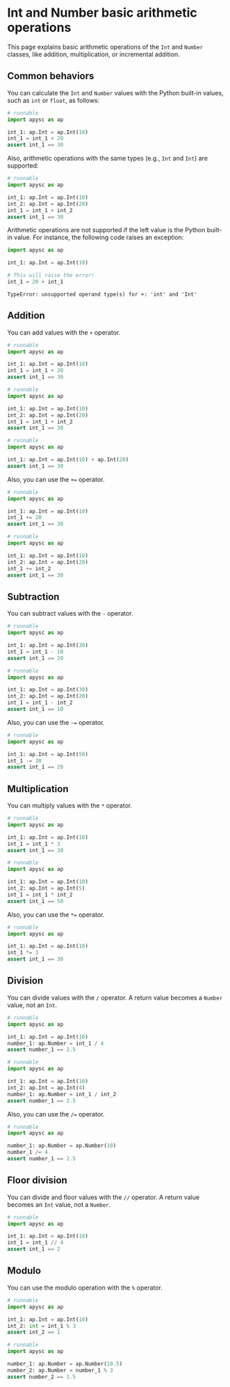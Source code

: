 # Int and Number basic arithmetic operations

This page explains basic arithmetic operations of the `Int` and `Number` classes, like addition, multiplication, or incremental addition.

## Common behaviors

You can calculate the `Int` and `Number` values with the Python built-in values, such as `int` or `float`\, as follows:

```py
# runnable
import apysc as ap

int_1: ap.Int = ap.Int(10)
int_1 = int_1 + 20
assert int_1 == 30
```

Also, arithmetic operations with the same types (e.g., `Int` and `Int`) are supported:

```py
# runnable
import apysc as ap

int_1: ap.Int = ap.Int(10)
int_2: ap.Int = ap.Int(20)
int_1 = int_1 + int_2
assert int_1 == 30
```

Arithmetic operations are not supported if the left value is the Python built-in value. For instance, the following code raises an exception:

```py
import apysc as ap

int_1: ap.Int = ap.Int(10)

# This will raise the error!
int_1 = 20 + int_1
```

```
TypeError: unsupported operand type(s) for +: 'int' and 'Int'
```

## Addition

You can add values with the `+` operator.

```py
# runnable
import apysc as ap

int_1: ap.Int = ap.Int(10)
int_1 = int_1 + 20
assert int_1 == 30
```

```py
# runnable
import apysc as ap

int_1: ap.Int = ap.Int(10)
int_2: ap.Int = ap.Int(20)
int_1 = int_1 + int_2
assert int_1 == 30
```

```py
# runnable
import apysc as ap

int_1: ap.Int = ap.Int(10) + ap.Int(20)
assert int_1 == 30
```

Also, you can use the `+=` operator.

```py
# runnable
import apysc as ap

int_1: ap.Int = ap.Int(10)
int_1 += 20
assert int_1 == 30
```

```py
# runnable
import apysc as ap

int_1: ap.Int = ap.Int(10)
int_2: ap.Int = ap.Int(20)
int_1 += int_2
assert int_1 == 30
```

## Subtraction

You can subtract values with the `-` operator.

```py
# runnable
import apysc as ap

int_1: ap.Int = ap.Int(30)
int_1 = int_1 - 10
assert int_1 == 20
```

```py
# runnable
import apysc as ap

int_1: ap.Int = ap.Int(30)
int_2: ap.Int = ap.Int(20)
int_1 = int_1 - int_2
assert int_1 == 10
```

Also, you can use the `-=` operator.

```py
# runnable
import apysc as ap

int_1: ap.Int = ap.Int(50)
int_1 -= 30
assert int_1 == 20
```

## Multiplication

You can multiply values with the `*` operator.

```py
# runnable
import apysc as ap

int_1: ap.Int = ap.Int(10)
int_1 = int_1 * 3
assert int_1 == 30
```

```py
# runnable
import apysc as ap

int_1: ap.Int = ap.Int(10)
int_2: ap.Int = ap.Int(5)
int_1 = int_1 * int_2
assert int_1 == 50
```

Also, you can use the `*=` operator.

```py
# runnable
import apysc as ap

int_1: ap.Int = ap.Int(10)
int_1 *= 3
assert int_1 == 30
```

## Division

You can divide values with the `/` operator. A return value becomes a `Number` value, not an `Int`\.

```py
# runnable
import apysc as ap

int_1: ap.Int = ap.Int(10)
number_1: ap.Number = int_1 / 4
assert number_1 == 2.5
```

```py
# runnable
import apysc as ap

int_1: ap.Int = ap.Int(10)
int_2: ap.Int = ap.Int(4)
number_1: ap.Number = int_1 / int_2
assert number_1 == 2.5
```

Also, you can use the `/=` operator.

```py
# runnable
import apysc as ap

number_1: ap.Number = ap.Number(10)
number_1 /= 4
assert number_1 == 2.5
```

## Floor division

You can divide and floor values with the `//` operator. A return value becomes an `Int` value, not a `Number`\.

```py
# runnable
import apysc as ap

int_1: ap.Int = ap.Int(10)
int_1 = int_1 // 4
assert int_1 == 2
```

## Modulo

You can use the modulo operation with the `%` operator.

```py
# runnable
import apysc as ap

int_1: ap.Int = ap.Int(10)
int_2: int = int_1 % 3
assert int_2 == 1
```

```py
# runnable
import apysc as ap

number_1: ap.Number = ap.Number(10.5)
number_2: ap.Number = number_1 % 3
assert number_2 == 1.5
```
